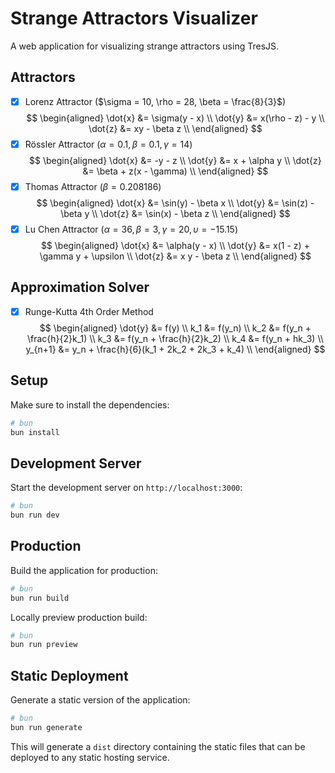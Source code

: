 # Strange Attractors Visualizer

A web application for visualizing strange attractors using TresJS.

## Attractors

- [x] Lorenz Attractor ($\sigma = 10, \rho = 28, \beta = \frac{8}{3}$)
  $$
  \begin{aligned}
  \dot{x} &= \sigma(y - x) \\
  \dot{y} &= x(\rho - z) - y \\
  \dot{z} &= xy - \beta z \\
  \end{aligned}
  $$
- [x] Rössler Attractor ($\alpha = 0.1, \beta = 0.1, \gamma = 14$)
  $$
  \begin{aligned}
  \dot{x} &= -y - z \\
  \dot{y} &= x + \alpha y \\
  \dot{z} &= \beta + z(x - \gamma) \\
  \end{aligned}
  $$
- [x] Thomas Attractor ($\beta = 0.208186$)
  $$
  \begin{aligned}
  \dot{x} &= \sin(y) - \beta x \\
  \dot{y} &= \sin(z) - \beta y \\
  \dot{z} &= \sin(x) - \beta z \\
  \end{aligned}
  $$
- [x] Lu Chen Attractor ($\alpha = 36, \beta = 3, \gamma = 20, \upsilon = -15.15$)
  $$
  \begin{aligned}
  \dot{x} &= \alpha(y - x) \\
  \dot{y} &= x(1 - z) + \gamma y + \upsilon \\
  \dot{z} &= x y - \beta z \\
  \end{aligned}
  $$

## Approximation Solver

- [x] Runge-Kutta 4th Order Method
  $$
  \begin{aligned}
  \dot{y} &= f(y) \\
  k_1 &= f(y_n) \\
  k_2 &= f(y_n + \frac{h}{2}k_1) \\
  k_3 &= f(y_n + \frac{h}{2}k_2) \\
  k_4 &= f(y_n + hk_3) \\
  y_{n+1} &= y_n + \frac{h}{6}(k_1 + 2k_2 + 2k_3 + k_4) \\
  \end{aligned}
  $$

## Setup

Make sure to install the dependencies:

```bash
# bun
bun install
```

## Development Server

Start the development server on `http://localhost:3000`:

```bash
# bun
bun run dev
```

## Production

Build the application for production:

```bash
# bun
bun run build
```

Locally preview production build:

```bash
# bun
bun run preview
```

## Static Deployment

Generate a static version of the application:

```bash
# bun
bun run generate
```

This will generate a `dist` directory containing the static files that can be deployed to any static hosting service.
